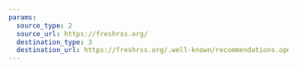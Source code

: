 ```yaml
---
params:
  source_type: 2
  source_url: https://freshrss.org/
  destination_type: 3
  destination_url: https://freshrss.org/.well-known/recommendations.opml
---
```

